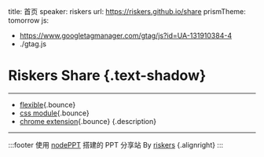 title: 首页
speaker: riskers
url: https://riskers.github.io/share
prismTheme: tomorrow
js:
  - https://www.googletagmanager.com/gtag/js?id=UA-131910384-4
  - ./gtag.js

<slide class="bg-black-blue aligncenter" image="https://images.unsplash.com/photo-1519999482648-25049ddd37b1?ixlib=rb-1.2.1&ixid=eyJhcHBfaWQiOjEyMDd9&auto=format&fit=crop&w=1526&q=80 .dark">

#  Riskers Share {.text-shadow}
---

- [flexible](https://riskers.github.io/share/flexible){.bounce}
- [css module](https://riskers.github.io/share/css_modules){.bounce}
- [chrome extension](https://riskers.github.io/share/chrome_extension){.bounce}
{.description}

---

:::footer
使用 [nodePPT](https://github.com/ksky521/nodeppt) 搭建的 PPT 分享站 By [riskers](https://github.com/riskers) {.alignright}
:::